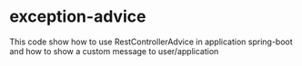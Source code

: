 # exception-advice
This code show how to use RestControllerAdvice in application spring-boot and how to show a custom message to user/application
